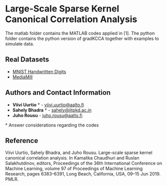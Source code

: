 # Large-Scale Sparse Kernel Canonical Correlation Analysis

The matlab folder contains the MATLAB codes applied in [1]. The python folder contains the python version of gradKCCA together with examples to simulate data.

## Real Datasets

* [MNIST Handwritten Digits](http://yann.lecun.com/exdb/mnist/)
* [MediaMill](https://rdrr.io/github/fcharte/mldr.datasets/man/mediamill.html)

## Authors and Contact Information

* **Viivi Uurtio** * - <viivi.uurtio@aalto.fi>
* **Sahely Bhadra** * - <sahely@iitpkd.ac.in>
* **Juho Rousu** - <juho.rousu@aalto.fi>

\* Answer considerations regarding the codes 

## Reference

Viivi Uurtio, Sahely Bhadra, and Juho Rousu. Large-scale sparse kernel canonical correlation analysis. In Kamalika
Chaudhuri and Ruslan Salakhutdinov, editors, Proceedings of the 36th International Conference on Machine Learning,
volume 97 of Proceedings of Machine Learning Research, pages 6383–6391, Long Beach, California, USA, 09–15 Jun
2019. PMLR.
